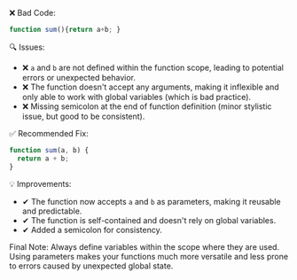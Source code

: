 ❌ Bad Code:
```javascript
function sum(){return a+b; }
```

🔍 Issues:
*   ❌ `a` and `b` are not defined within the function scope, leading to potential errors or unexpected behavior.
*   ❌ The function doesn't accept any arguments, making it inflexible and only able to work with global variables (which is bad practice).
*   ❌ Missing semicolon at the end of function definition (minor stylistic issue, but good to be consistent).

✅ Recommended Fix:

```javascript
function sum(a, b) {
  return a + b;
}
```

💡 Improvements:

*   ✔ The function now accepts `a` and `b` as parameters, making it reusable and predictable.
*   ✔ The function is self-contained and doesn't rely on global variables.
*   ✔ Added a semicolon for consistency.

Final Note:
Always define variables within the scope where they are used. Using parameters makes your functions much more versatile and less prone to errors caused by unexpected global state.
